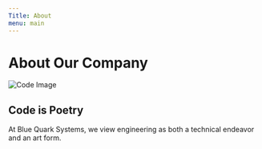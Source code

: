 ```yaml
---
Title: About
menu: main
---
```


# About Our Company

![Code Image](/code.jpg)

## Code is Poetry 

At Blue Quark Systems, we view engineering as both a technical endeavor and an art form. 